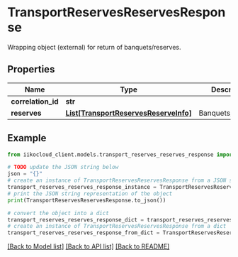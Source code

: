 # TransportReservesReservesResponse

Wrapping object (external) for return of banquets/reserves.

## Properties

Name | Type | Description | Notes
------------ | ------------- | ------------- | -------------
**correlation_id** | **str** |  | 
**reserves** | [**List[TransportReservesReserveInfo]**](TransportReservesReserveInfo.md) | Banquets/reserves. | 

## Example

```python
from iikocloud_client.models.transport_reserves_reserves_response import TransportReservesReservesResponse

# TODO update the JSON string below
json = "{}"
# create an instance of TransportReservesReservesResponse from a JSON string
transport_reserves_reserves_response_instance = TransportReservesReservesResponse.from_json(json)
# print the JSON string representation of the object
print(TransportReservesReservesResponse.to_json())

# convert the object into a dict
transport_reserves_reserves_response_dict = transport_reserves_reserves_response_instance.to_dict()
# create an instance of TransportReservesReservesResponse from a dict
transport_reserves_reserves_response_from_dict = TransportReservesReservesResponse.from_dict(transport_reserves_reserves_response_dict)
```
[[Back to Model list]](../README.md#documentation-for-models) [[Back to API list]](../README.md#documentation-for-api-endpoints) [[Back to README]](../README.md)


